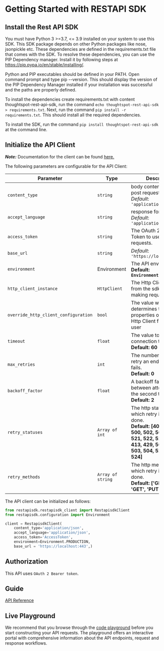 
# Getting Started with RESTAPI SDK

## Install the Rest API SDK

You must have Python 3 >=3.7, <= 3.9 installed on your system to use this SDK. This SDK package depends on other Python packages like nose, jsonpickle etc. These dependencies are defined in the requirements.txt file that comes with the SDK. To resolve these dependencies, you can use the PIP Dependency manager. Install it by following steps at https://pip.pypa.io/en/stable/installing/.

Python and PIP executables should be defined in your PATH. Open command prompt and type pip --version. This should display the version of the PIP Dependency Manager installed if your installation was successful and the paths are properly defined.

To install the dependencies create requirements.txt with content thoughtspot-rest-api-sdk, run the command `echo thoughtspot-rest-api-sdk > requirements.txt`. Next, run the command `pip install -r requirements.txt`. This should install all the required dependencies.

To install the SDK, run the command `pip install thoughtspot-rest-api-sdk` at the command line.

## Initialize the API Client

**_Note:_** Documentation for the client can be found [here.](https://github.com/thoughtspot/rest-api-sdk/blob/main/Python/doc/client.md)

The following parameters are configurable for the API Client:

| Parameter | Type | Description |
|  --- | --- | --- |
| `content_type` | `string` | body content type for post request<br>*Default*: `'application/json'` |
| `accept_language` | `string` | response format<br>*Default*: `'application/json'` |
| `access_token` | `string` | The OAuth 2.0 Access Token to use for API requests. |
| `base_url` | `string` | *Default*: `'https://localhost:443'` |
| `environment` | Environment | The API environment. <br> **Default: `Environment.PRODUCTION`** |
| `http_client_instance` | `HttpClient` | The Http Client passed from the sdk user for making requests |
| `override_http_client_configuration` | `bool` | The value which determines to override properties of the passed Http Client from the sdk user |
| `timeout` | `float` | The value to use for connection timeout. <br> **Default: 60** |
| `max_retries` | `int` | The number of times to retry an endpoint call if it fails. <br> **Default: 0** |
| `backoff_factor` | `float` | A backoff factor to apply between attempts after the second try. <br> **Default: 2** |
| `retry_statuses` | `Array of int` | The http statuses on which retry is to be done. <br> **Default: [408, 413, 429, 500, 502, 503, 504, 521, 522, 524, 408, 413, 429, 500, 502, 503, 504, 521, 522, 524]** |
| `retry_methods` | `Array of string` | The http methods on which retry is to be done. <br> **Default: ['GET', 'PUT', 'GET', 'PUT']** |

The API client can be initialized as follows:

```python
from restapisdk.restapisdk_client import RestapisdkClient
from restapisdk.configuration import Environment

client = RestapisdkClient(
    content_type='application/json',
    accept_language='application/json',
    access_token='AccessToken',
    environment=Environment.PRODUCTION,
    base_url = 'https://localhost:443',)
```

## Authorization

This API uses `OAuth 2 Bearer token`.

## Guide
[API Reference](https://github.com/thoughtspot/rest-api-sdk/blob/main/Python/doc/README.md)

## Live Playground
We recommend that you browse through the [code playground](https://try-everywhere.thoughtspot.cloud/v2/#/everywhere/api/rest/playgroundV2) before you start constructing your API requests. The playground offers an interactive portal with comprehensive information about the API endpoints, request and response workflows.

